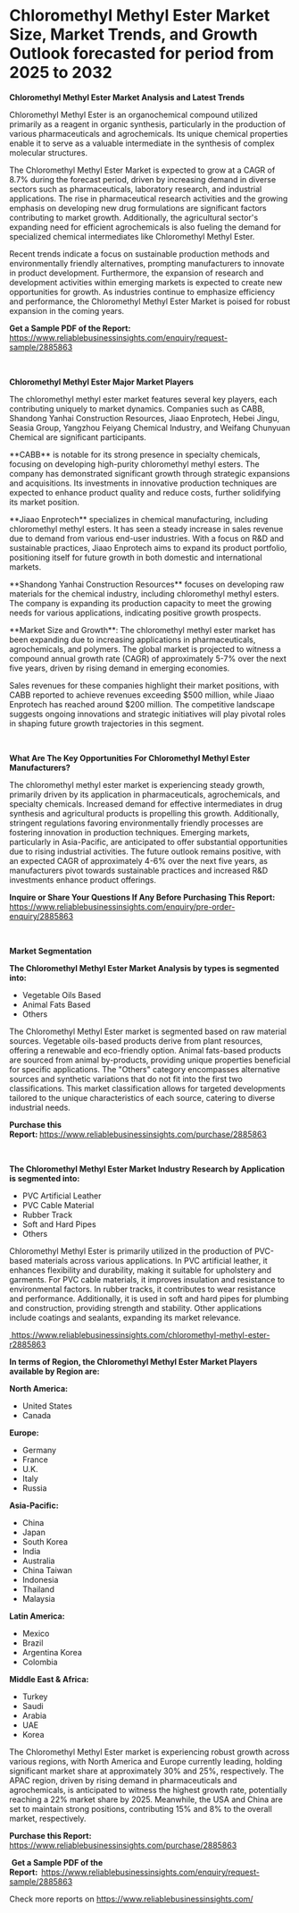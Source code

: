 <p><h1>Chloromethyl Methyl Ester Market Size, Market Trends, and Growth Outlook forecasted for period from 2025 to 2032</h1></p><p><strong>Chloromethyl Methyl Ester Market Analysis and Latest Trends</strong></p>
<p><p>Chloromethyl Methyl Ester is an organochemical compound utilized primarily as a reagent in organic synthesis, particularly in the production of various pharmaceuticals and agrochemicals. Its unique chemical properties enable it to serve as a valuable intermediate in the synthesis of complex molecular structures.</p><p>The Chloromethyl Methyl Ester Market is expected to grow at a CAGR of 8.7% during the forecast period, driven by increasing demand in diverse sectors such as pharmaceuticals, laboratory research, and industrial applications. The rise in pharmaceutical research activities and the growing emphasis on developing new drug formulations are significant factors contributing to market growth. Additionally, the agricultural sector's expanding need for efficient agrochemicals is also fueling the demand for specialized chemical intermediates like Chloromethyl Methyl Ester.</p><p>Recent trends indicate a focus on sustainable production methods and environmentally friendly alternatives, prompting manufacturers to innovate in product development. Furthermore, the expansion of research and development activities within emerging markets is expected to create new opportunities for growth. As industries continue to emphasize efficiency and performance, the Chloromethyl Methyl Ester Market is poised for robust expansion in the coming years.</p></p>
<p><strong>Get a Sample PDF of the Report:&nbsp;</strong> <a href="https://www.reliablebusinessinsights.com/enquiry/request-sample/2885863?utm_campaign=3007&utm_medium=2&utm_source=Github&utm_content=ia&utm_term=13032025&utm_id=chloromethyl-methyl-ester">https://www.reliablebusinessinsights.com/enquiry/request-sample/2885863</a></p>
<p>&nbsp;</p>
<p><strong>Chloromethyl Methyl Ester Major Market Players</strong></p>
<p><p>The chloromethyl methyl ester market features several key players, each contributing uniquely to market dynamics. Companies such as CABB, Shandong Yanhai Construction Resources, Jiaao Enprotech, Hebei Jingu, Seasia Group, Yangzhou Feiyang Chemical Industry, and Weifang Chunyuan Chemical are significant participants.</p><p>**CABB** is notable for its strong presence in specialty chemicals, focusing on developing high-purity chloromethyl methyl esters. The company has demonstrated significant growth through strategic expansions and acquisitions. Its investments in innovative production techniques are expected to enhance product quality and reduce costs, further solidifying its market position.</p><p>**Jiaao Enprotech** specializes in chemical manufacturing, including chloromethyl methyl esters. It has seen a steady increase in sales revenue due to demand from various end-user industries. With a focus on R&D and sustainable practices, Jiaao Enprotech aims to expand its product portfolio, positioning itself for future growth in both domestic and international markets.</p><p>**Shandong Yanhai Construction Resources** focuses on developing raw materials for the chemical industry, including chloromethyl methyl esters. The company is expanding its production capacity to meet the growing needs for various applications, indicating positive growth prospects. </p><p>**Market Size and Growth**: The chloromethyl methyl ester market has been expanding due to increasing applications in pharmaceuticals, agrochemicals, and polymers. The global market is projected to witness a compound annual growth rate (CAGR) of approximately 5-7% over the next five years, driven by rising demand in emerging economies.</p><p>Sales revenues for these companies highlight their market positions, with CABB reported to achieve revenues exceeding $500 million, while Jiaao Enprotech has reached around $200 million. The competitive landscape suggests ongoing innovations and strategic initiatives will play pivotal roles in shaping future growth trajectories in this segment.</p></p>
<p>&nbsp;</p>
<p><strong>What Are The Key Opportunities For Chloromethyl Methyl Ester Manufacturers?</strong></p>
<p><p>The chloromethyl methyl ester market is experiencing steady growth, primarily driven by its application in pharmaceuticals, agrochemicals, and specialty chemicals. Increased demand for effective intermediates in drug synthesis and agricultural products is propelling this growth. Additionally, stringent regulations favoring environmentally friendly processes are fostering innovation in production techniques. Emerging markets, particularly in Asia-Pacific, are anticipated to offer substantial opportunities due to rising industrial activities. The future outlook remains positive, with an expected CAGR of approximately 4-6% over the next five years, as manufacturers pivot towards sustainable practices and increased R&D investments enhance product offerings.</p></p>
<p><strong>Inquire or Share Your Questions If Any Before Purchasing This Report:</strong> <a href="https://www.reliablebusinessinsights.com/enquiry/pre-order-enquiry/2885863?utm_campaign=3007&utm_medium=2&utm_source=Github&utm_content=ia&utm_term=13032025&utm_id=chloromethyl-methyl-ester">https://www.reliablebusinessinsights.com/enquiry/pre-order-enquiry/2885863</a></p>
<p>&nbsp;</p>
<p><strong>Market Segmentation</strong></p>
<p><strong>The Chloromethyl Methyl Ester Market Analysis by types is segmented into:</strong></p>
<p><ul><li>Vegetable Oils Based</li><li>Animal Fats Based</li><li>Others</li></ul></p>
<p><p>The Chloromethyl Methyl Ester market is segmented based on raw material sources. Vegetable oils-based products derive from plant resources, offering a renewable and eco-friendly option. Animal fats-based products are sourced from animal by-products, providing unique properties beneficial for specific applications. The "Others" category encompasses alternative sources and synthetic variations that do not fit into the first two classifications. This market classification allows for targeted developments tailored to the unique characteristics of each source, catering to diverse industrial needs.</p></p>
<p><strong>Purchase this Report:&nbsp;</strong><a href="https://www.reliablebusinessinsights.com/purchase/2885863?utm_campaign=3007&utm_medium=2&utm_source=Github&utm_content=ia&utm_term=13032025&utm_id=chloromethyl-methyl-ester">https://www.reliablebusinessinsights.com/purchase/2885863</a></p>
<p>&nbsp;</p>
<p><strong>The Chloromethyl Methyl Ester Market Industry Research by Application is segmented into:</strong></p>
<p><ul><li>PVC Artificial Leather</li><li>PVC Cable Material</li><li>Rubber Track</li><li>Soft and Hard Pipes</li><li>Others</li></ul></p>
<p><p>Chloromethyl Methyl Ester is primarily utilized in the production of PVC-based materials across various applications. In PVC artificial leather, it enhances flexibility and durability, making it suitable for upholstery and garments. For PVC cable materials, it improves insulation and resistance to environmental factors. In rubber tracks, it contributes to wear resistance and performance. Additionally, it is used in soft and hard pipes for plumbing and construction, providing strength and stability. Other applications include coatings and sealants, expanding its market relevance.</p></p>
<p><a href="https://www.reliablebusinessinsights.com/chloromethyl-methyl-ester-r2885863?utm_campaign=3007&utm_medium=2&utm_source=Github&utm_content=ia&utm_term=13032025&utm_id=chloromethyl-methyl-ester">&nbsp;https://www.reliablebusinessinsights.com/chloromethyl-methyl-ester-r2885863</a></p>
<p><strong>In terms of Region, the Chloromethyl Methyl Ester Market Players available by Region are:</strong></p>
<p>
    <p> <strong> North America: </strong>
        <ul>
            <li>United States</li>
            <li>Canada</li>
        </ul>
        </p> 
    <p> <strong> Europe: </strong>
        <ul>
            <li>Germany</li>
            <li>France</li>
            <li>U.K.</li>
            <li>Italy</li>
            <li>Russia</li>
        </ul>
        </p> 
    <p> <strong> Asia-Pacific: </strong>
        <ul>
            <li>China</li>
            <li>Japan</li>
            <li>South Korea</li>
            <li>India</li>
            <li>Australia</li>
            <li>China Taiwan</li>
            <li>Indonesia</li>
            <li>Thailand</li>
            <li>Malaysia</li>
        </ul>
        </p> 
    <p> <strong> Latin America: </strong>
        <ul>
            <li>Mexico</li>
            <li>Brazil</li>
            <li>Argentina Korea</li>
            <li>Colombia</li>
        </ul>
        </p> 
    <p> <strong> Middle East & Africa: </strong>
        <ul>
            <li>Turkey</li>
            <li>Saudi</li>
            <li>Arabia</li>
            <li>UAE</li>
            <li>Korea</li>
        </ul>
    </p>
    </p>
<p><p>The Chloromethyl Methyl Ester market is experiencing robust growth across various regions, with North America and Europe currently leading, holding significant market share at approximately 30% and 25%, respectively. The APAC region, driven by rising demand in pharmaceuticals and agrochemicals, is anticipated to witness the highest growth rate, potentially reaching a 22% market share by 2025. Meanwhile, the USA and China are set to maintain strong positions, contributing 15% and 8% to the overall market, respectively.</p></p>
<p><strong>Purchase this Report: </strong><a href="https://www.reliablebusinessinsights.com/purchase/2885863?utm_campaign=3007&utm_medium=2&utm_source=Github&utm_content=ia&utm_term=13032025&utm_id=chloromethyl-methyl-ester">https://www.reliablebusinessinsights.com/purchase/2885863</a></p>
<p>&nbsp;<strong>Get a Sample PDF of the Report:&nbsp;&nbsp;</strong><a href="https://www.reliablebusinessinsights.com/enquiry/request-sample/2885863?utm_campaign=3007&utm_medium=2&utm_source=Github&utm_content=ia&utm_term=13032025&utm_id=chloromethyl-methyl-ester">https://www.reliablebusinessinsights.com/enquiry/request-sample/2885863</a></p>
<p><strong></strong></p>
<p>Check more reports on <a href="https://www.reliablebusinessinsights.com/?utm_campaign=3007&utm_medium=2&utm_source=Github&utm_content=ia&utm_term=13032025&utm_id=chloromethyl-methyl-ester">https://www.reliablebusinessinsights.com/</a></p>
